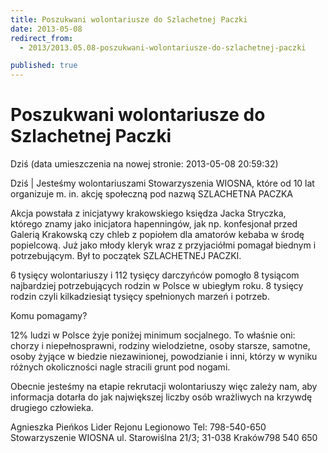 ```yaml
---
title: Poszukwani wolontariusze do Szlachetnej Paczki
date: 2013-05-08
redirect_from: 
  - 2013/2013.05.08-poszukwani-wolontariusze-do-szlachetnej-paczki

published: true
---
```




# Poszukwani wolontariusze do Szlachetnej Paczki

<time>Dziś (data umieszczenia na nowej stronie: 2013-05-08 20:59:32)</time>

Dziś | 
Jesteśmy wolontariuszami Stowarzyszenia WIOSNA, które od 10 lat organizuje m. in. akcję społeczną pod nazwą SZLACHETNA PACZKA

Akcja powstała z inicjatywy krakowskiego księdza Jacka Stryczka, którego&nbsp;znamy jako inicjatora hapenningów, jak np. konfesjonał przed Galerią Krakowską czy chleb z popiołem dla amatorów kebaba w środę popielcową. Już jako młody kleryk wraz z przyjaciółmi pomagał biednym i potrzebującym. Był to początek SZLACHETNEJ PACZKI.

6 tysięcy wolontariuszy i 112 tysięcy darczyńców pomogło 8 tysiącom najbardziej potrzebujących rodzin w Polsce w ubiegłym roku. 8 tysięcy rodzin czyli kilkadziesiąt tysięcy spełnionych marzeń i potrzeb.

Komu pomagamy?

12% ludzi w Polsce żyje poniżej minimum socjalnego. To właśnie oni: chorzy&nbsp;i niepełnosprawni, rodziny wielodzietne, osoby starsze, samotne, osoby żyjące w biedzie niezawinionej, powodzianie i inni, którzy w wyniku różnych okoliczności nagle stracili grunt pod nogami.

Obecnie jesteśmy na etapie rekrutacji wolontariuszy więc zależy nam, aby informacja dotarła do jak największej liczby osób wrażliwych na krzywdę drugiego człowieka.

Agnieszka Pieńkos
Lider 
Rejonu Legionowo
Tel: 798-540-650
Stowarzyszenie WIOSNA
ul. Starowiślna 21/3; 31-038 Kraków798 540 650

<!--{{json:{"created_date":"2013-05-08 20:59:32","publish_down":"0000-00-00 00:00:00","id":"964"}}}-->